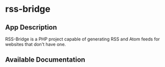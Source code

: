 # rss-bridge

## App Description

RSS-Bridge is a PHP project capable of generating RSS and Atom feeds for websites that don't have one.

## Available Documentation


